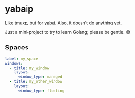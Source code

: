 # yabaip

Like tmuxp, but for [yabai](https://github.com/koekeishiya/yabai). Also, it doesn't do anything yet.

Just a mini-project to try to learn Golang; please be gentle. 😅

## Spaces

```yaml
label: my_space
windows:
  - title: my_window
    layout:
      window_type: managed
  - title: my_other_window
    layout:
      window_type: floating
```